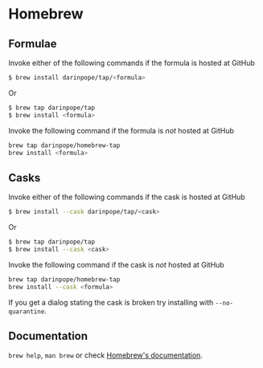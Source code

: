 # Homebrew

## Formulae
Invoke either of the following commands if the formula is hosted at GitHub

```sh
$ brew install darinpope/tap/<formula>
```

Or

```sh
$ brew tap darinpope/tap
$ brew install <formula>
```

Invoke the following command if the formula is *not* hosted at GitHub

```sh
brew tap darinpope/homebrew-tap 
brew install <formula>
```

## Casks
Invoke either of the following commands if the cask is hosted at GitHub

```sh
$ brew install --cask darinpope/tap/<cask>
```

Or

```sh
$ brew tap darinpope/tap
$ brew install --cask <cask>
```

Invoke the following command if the cask is *not* hosted at GitHub

```sh
brew tap darinpope/homebrew-tap 
brew install --cask <formula>
```

If you get a dialog stating the cask is broken try installing with `--no-quarantine`.

## Documentation
`brew help`, `man brew` or check [Homebrew's documentation](https://docs.brew.sh).
